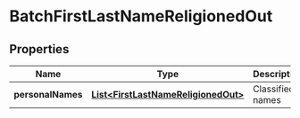 
# BatchFirstLastNameReligionedOut

## Properties
Name | Type | Description | Notes
------------ | ------------- | ------------- | -------------
**personalNames** | [**List&lt;FirstLastNameReligionedOut&gt;**](FirstLastNameReligionedOut.md) | Classified names |  [optional]



